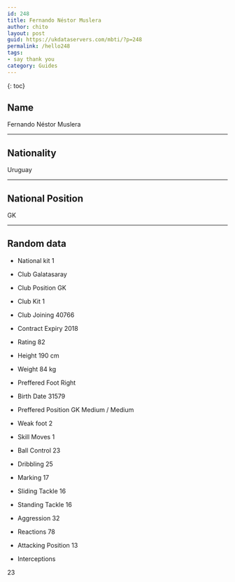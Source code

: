 ```yaml
---
id: 248
title: Fernando Néstor Muslera
author: chito
layout: post
guid: https://ukdataservers.com/mbti/?p=248
permalink: /hello248
tags:
- say thank you
category: Guides
---
```



{: toc}

## Name  
Fernando Néstor Muslera 

* * *

## Nationality  
Uruguay 

* * *

## National Position  
GK 

* * *

## Random data 

  * National kit 
1 

  * Club 
Galatasaray 

  * Club Position 
GK 

  * Club Kit 
1 

  * Club Joining 
40766 

  * Contract Expiry 
2018 

  * Rating 
82 

  * Height 
190 cm 

  * Weight 
84 kg 

  * Preffered Foot 
Right 

  * Birth Date 
31579 

  * Preffered Position 
GK Medium / Medium 

  * Weak foot 
2 

  * Skill Moves 
1 

  * Ball Control 
23 

  * Dribbling 
25 

  * Marking 
17 

  * Sliding Tackle 
16 

  * Standing Tackle 
16 

  * Aggression 
32 

  * Reactions 
78 

  * Attacking Position 
13 

  * Interceptions 

23